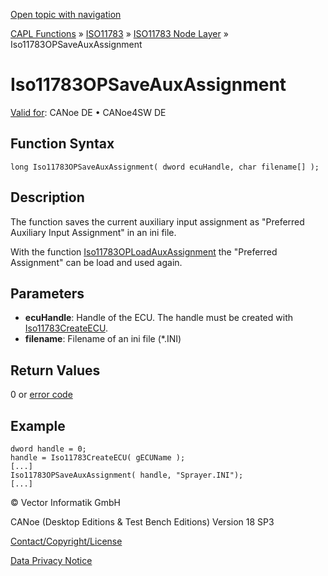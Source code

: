 [Open topic with navigation](../../../../../../CANoeDEFamily.htm#Topics/CAPLFunctions/ISO11783/ISONodeLayer/Functions/CAPLfunctionIso11783OPSaveAuxAssignment.md)

[CAPL Functions](../../../CAPLfunctions.md) » [ISO11783](../../CAPLfunctionsISO11783Overview.md) » [ISO11783 Node Layer](../CAPLfunctionsISONLOverview.md) » Iso11783OPSaveAuxAssignment

# Iso11783OPSaveAuxAssignment

[Valid for](../../../../Shared/FeatureAvailability.md):  CANoe DE • CANoe4SW DE

## Function Syntax

```plaintext
long Iso11783OPSaveAuxAssignment( dword ecuHandle, char filename[] );
```

## Description

The function saves the current auxiliary input assignment as "Preferred Auxiliary Input Assignment" in an ini file.

With the function [Iso11783OPLoadAuxAssignment](CAPLfunctionIso11783OPLoadAuxAssignment.md) the "Preferred Assignment" can be load and used again.

## Parameters

- **ecuHandle**: Handle of the ECU. The handle must be created with [Iso11783CreateECU](CAPLfunctionIso11783CreateECU.md).
- **filename**: Filename of an ini file (*.INI)

## Return Values

0 or [error code](../CAPLfunctionsISONLErrorCodes.md)

## Example

```plaintext
dword handle = 0;
handle = Iso11783CreateECU( gECUName );
[...]
Iso11783OPSaveAuxAssignment( handle, "Sprayer.INI");
[...]
```

© Vector Informatik GmbH

CANoe (Desktop Editions & Test Bench Editions) Version 18 SP3

[Contact/Copyright/License](../../../../Shared/ContactCopyrightLicense.md)

[Data Privacy Notice](https://www.vector.com/int/en/company/get-info/privacy-policy/)
